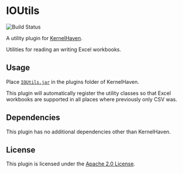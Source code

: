 # IOUtils

![Build Status](http://jenkins.sse.uni-hildesheim.de/buildStatus/icon?job=KernelHaven_IOUtils)

A utility plugin for [KernelHaven](https://github.com/KernelHaven/KernelHaven).

Utilities for reading an writing Excel workbooks.

## Usage

Place [`IOUtils.jar`](https://jenkins.sse.uni-hildesheim.de/view/KernelHaven/job/KernelHaven_IOUtils/lastSuccessfulBuild/artifact/build/jar/IOUtils.jar) in the plugins folder of KernelHaven.

This plugin will automatically register the utility classes so that Excel workbooks are supported in all places where previously only CSV was.

## Dependencies

This plugin has no additional dependencies other than KernelHaven.

## License

This plugin is licensed under the [Apache 2.0 License](http://www.apache.org/licenses/LICENSE-2.0.html).
